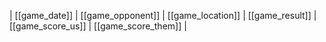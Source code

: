 | [[game_date]] | [[game_opponent]] | [[game_location]] | [[game_result]] | [[game_score_us]] | [[game_score_them]] |